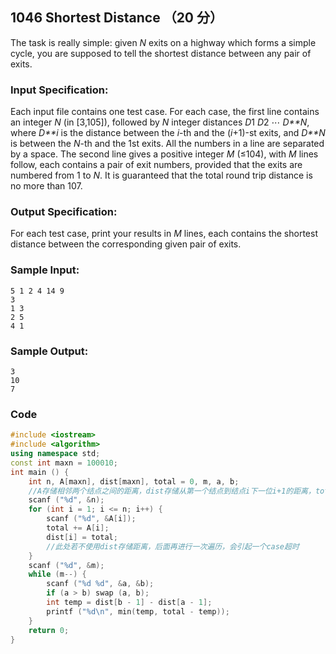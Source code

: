 ## 1046 Shortest Distance （20 分）

The task is really simple: given *N* exits on a highway which forms a simple cycle, you are supposed to tell the shortest distance between any pair of exits.

### Input Specification:

Each input file contains one test case. For each case, the first line contains an integer *N* (in [3,105]), followed by *N* integer distances *D*1 *D*2 ⋯ *D**N*, where *D**i* is the distance between the *i*-th and the (*i*+1)-st exits, and *D**N* is between the *N*-th and the 1st exits. All the numbers in a line are separated by a space. The second line gives a positive integer *M* (≤104), with *M* lines follow, each contains a pair of exit numbers, provided that the exits are numbered from 1 to *N*. It is guaranteed that the total round trip distance is no more than 107.

### Output Specification:

For each test case, print your results in *M* lines, each contains the shortest distance between the corresponding given pair of exits.

### Sample Input:

```in
5 1 2 4 14 9
3
1 3
2 5
4 1
```

### Sample Output:

```out
3
10
7
```

### Code

```c++
#include <iostream>
#include <algorithm>
using namespace std;
const int maxn = 100010;
int main () {
	int n, A[maxn], dist[maxn], total = 0, m, a, b;	
	//A存储相邻两个结点之间的距离，dist存储从第一个结点到结点i下一位i+1的距离，total存储从小到大下标总距离 
	scanf ("%d", &n);
	for (int i = 1; i <= n; i++) {
		scanf ("%d", &A[i]);
		total += A[i];
		dist[i] = total;
		//此处若不使用dist存储距离，后面再进行一次遍历，会引起一个case超时	
	}
	scanf ("%d", &m);
	while (m--) {
		scanf ("%d %d", &a, &b);
		if (a > b) swap (a, b);
		int temp = dist[b - 1] - dist[a - 1];
		printf ("%d\n", min(temp, total - temp));
	}
	return 0;
} 
```

